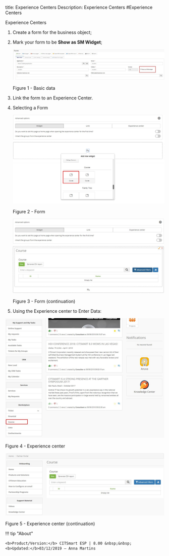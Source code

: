 title: Experience Centers
Description: Experience Centers
#Experience Centers

Experience Centers

1.  Create a form for the business object;

2.  Mark your form to be **Show as SM Widget**;

    ![basic](images/neuro-sm-6.jpg)

    Figure 1 - Basic data

3.  Link the form to an Experience Center.

4.  Selecting a Form

    ![basic](images/neuro-sm-7.png)

    Figure 2 - Form

    ![basic](images/neuro-sm-8.png)

    Figure 3 - Form (continuation)

5.  Using the Experience center to Enter Data:

![basic](images/neuro-sm-9.png)

Figure 4 - Experience center


![basic](images/neuro-sm-10.png)

Figure 5 - Experience center (continuation)


!!! tip "About"

    <b>Product/Version:</b> CITSmart ESP | 8.00 &nbsp;&nbsp;
    <b>Updated:</b>03/12/2019 – Anna Martins
